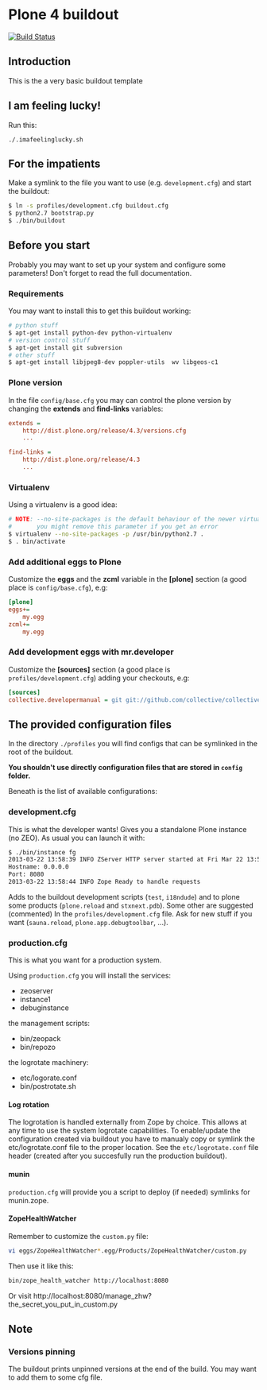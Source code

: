 Plone 4 buildout
================

[![Build Status](https://travis-ci.org/RedTurtle/deployments.buildout.plone.png?branch=master)](https://travis-ci.org/RedTurtle/deployments.buildout.plone)

Introduction
------------
This is the a very basic buildout template

I am feeling lucky!
-------------------
Run this:
```
./.imafeelinglucky.sh
```

For the impatients
------------------
Make a symlink to the file you want to use (e.g. `development.cfg`) and start the buildout:
```bash
$ ln -s profiles/development.cfg buildout.cfg
$ python2.7 bootstrap.py
$ ./bin/buildout
```

Before you start
----------------
Probably you may want to set up your system and configure some parameters!
Don't forget to read the full documentation.

### Requirements ###
You may want to install this to get this buildout working:
```bash
# python stuff
$ apt-get install python-dev python-virtualenv
# version control stuff
$ apt-get install git subversion
# other stuff
$ apt-get install libjpeg8-dev poppler-utils  wv libgeos-c1
```

### Plone version ###
In the file `config/base.cfg` you may can control the plone version by changing the
__extends__ and __find-links__ variables:
```cfg
extends = 
    http://dist.plone.org/release/4.3/versions.cfg
    ...

find-links =
    http://dist.plone.org/release/4.3
    ...
```

### Virtualenv ###
Using a virtualenv is a good idea:
```bash
# NOTE: --no-site-packages is the default behaviour of the newer virtualenv
#       you might remove this parameter if you get an error
$ virtualenv --no-site-packages -p /usr/bin/python2.7 .
$ . bin/activate
```

### Add additional eggs to Plone ###
Customize the __eggs__ and the __zcml__ variable in the **[plone]** section (a
good place is `config/base.cfg`), e.g:
```cfg
[plone]
eggs+=
    my.egg
zcml+=
    my.egg
```

### Add development eggs with mr.developer ###
Customize the **[sources]** section (a good place is `profiles/development.cfg`) adding
your checkouts, e.g:
```cfg
[sources]
collective.developermanual = git git://github.com/collective/collective.developermanual.git
```

The provided configuration files
--------------------------------
In the directory `./profiles` you will find configs that can be symlinked in the root of the buildout.

__You shouldn't use directly configuration files that are stored in `config` folder.__

Beneath is the list of available configurations:

### development.cfg ###
This is what the developer wants!
Gives you a standalone Plone instance (no ZEO).
As usual you can launch it with:
```bash
$ ./bin/instance fg
2013-03-22 13:58:39 INFO ZServer HTTP server started at Fri Mar 22 13:58:39 2013
Hostname: 0.0.0.0
Port: 8080
2013-03-22 13:58:44 INFO Zope Ready to handle requests
```
Adds to the buildout development scripts (`test`, `i18ndude`) and to plone some
products (`plone.reload` and `stxnext.pdb`).
Some other are suggested (commented) In the `profiles/development.cfg` file.
Ask for new stuff if you want (`sauna.reload`, `plone.app.debugtoolbar`, ...).

### production.cfg ###
This is what you want for a production system.

Using `production.cfg` you will install the services:
- zeoserver
- instance1
- debuginstance

the management scripts:
- bin/zeopack
- bin/repozo

the logrotate machinery:
- etc/logorate.conf
- bin/postrotate.sh

#### Log rotation ####
The logrotation is handled externally from Zope by choice. This allows at any time to use the system logrotate capabilities.
To enable/update the configuration created via buildout
you have to manualy copy or symlink the etc/logrotate.conf file to the proper location. See the `etc/logrotate.conf` file header (created after you succesfully run the production buildout).

#### munin ####
`production.cfg` will provide you a script to deploy (if needed)
symlinks for munin.zope.

#### ZopeHealthWatcher ####

Remember to customize the `custom.py` file:
```bash
vi eggs/ZopeHealthWatcher*.egg/Products/ZopeHealthWatcher/custom.py
```

Then use it like this:
```bash
bin/zope_health_watcher http://localhost:8080
```

Or visit http://localhost:8080/manage_zhw?the_secret_you_put_in_custom.py

Note
----
### Versions pinning ###
The buildout prints unpinned versions at the end of the build.
You may want to add them to some cfg file.
